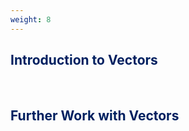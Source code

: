 ```yaml
---
weight: 8
---
```


## <span style="color:RGB(0,32,96"> Introduction to Vectors </span> 
<br>

## <span style="color:RGB(0,32,96"> Further Work with Vectors </span> 
<br>